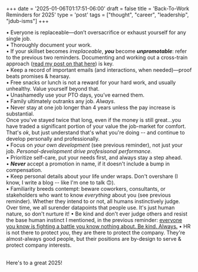 +++
date = '2025-01-06T01:17:51-06:00'
draft = false
title = 'Back-To-Work Reminders for 2025'
type = 'post'
tags = ["thought", "career", "leadership", "jdub-isms"]
+++



•	Everyone is replaceable—don’t oversacrifice or exhaust yourself for any single job.<br />
•	Thoroughly document your work.<br />
•	If your skillset becomes *irreplaceable*, ***you*** become ***unpromotable***: refer to the previous two reminders.  Documenting and working out a cross-train approach ([read my post on that here](https://julianwest.me/Blog/empowering-independence-it/)) is key.<br />
•	Keep a record of important emails (and interactions, when needed)—proof beats promises & hearsay.<br />
•	Free snacks or lunch is not a reward for your hard work, and usually unhealthy. Value yourself beyond that. <br />
•	Unashamedly use your PTO days, you’ve earned them.<br />
•	Family ultimately outranks any job.  *Always*.<br />
•	Never stay at one job longer than 4 years unless the pay increase is substantial.  <br />Once you've stayed twice that long, even if the money is still great...you have traded a significant portion of your value the job-market for comfort.  That's *ok*, but just understand that's what you're doing -- and continue to develop personally and professionally. <br />
•	Focus on *your own development* (see previous reminder), not just your job.  *Personal-development drive profesisonal performance*.  <br />
•	Prioritize self-care, put your needs first, and always stay a step ahead.<br />
•	***Never*** accept a promotion in name, if it doesn't include a bump in compensation.<br />
•	Keep personal details about your life under wraps.  Don't overshare (I know, I write a blog -- like I'm one to talk 🙃). <br />
•	Familiarity breeds contempt: beware coworkers, consultants, or stakeholders who want to know *everything* about you (see previous reminder).  Whether they intend to or not, all humans instinctively judge. Over time, we all surender datapoints that people use.  It's just human nature, so don't nurture it!
•	Be kind and don't ever judge others and resist the base human instinct I mentioned, in the previous reminder: [everyone you know is fighting a battle you know nothing about.  Be kind. Always.](https://www.goodreads.com/quotes/6697537-everyone-you-meet-is-fighting-a-battle-you-know-nothing)
•	HR is not there to protect *you*, they are there to protect the company.  They're almost-always good people, but their positions are by-design to serve & protect company interests.  <br /><br />

Here's to a great 2025!